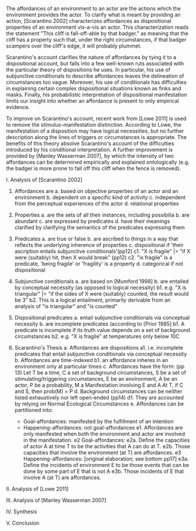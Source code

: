 The affordances of an environment to an actor are the actions which the environment provides the actor.  To clarify what is meant by providing an action, [Scarantino 2002] characterizes affordances as dispositional properties of an environment vis-a-vis an actor.  This characterization reads the statement
    "This cliff is fall-off-able by that badger."
as meaning that the cliff has a property such that, under the right circumstances, if that badger scampers over the cliff's edge, it will probably plummet. 

Scarantino's account clarifies the nature of affordances by tying it to a dispositional account, but falls into a few well-known ruts associated with the particular theory of dispositions he uses.  In particular, his use of subjunctive conditionals to describe affordances leaves the delineation of circumstances too vague.  Moreover, his use of conditionals has difficulties in explaining certain complex dispositional situations known as finks and masks.  Finally, his probabilistic interpretation of dispositional manifestation limits our insight into whether an affordance is present to only empirical evidence.  

To improve on Scarantino's account, recent work from [Lowe 2011] is used to remove the stimulus-manifestation distinction.  According to Lowe, the manifestation of a disposition may have logical necessities, but no further description along the lines of triggers or circumstances is appropriate.  The benefits of this theory absolve Scarantino's account of the difficulties introduced by his conditional interpretation.  A further improvement is provided by [Manley Wasserman 2007], by which the intensity of two affordances can be determined empirically and explained ontologically (e.g. the badger is more prone to fall off this cliff when the fence is removed).

I. Analysis of [Scarantino 2002]
1. Affordances are
  a. based on objective properties of an actor and an environment
  b. dependent on a specific kind of activity
  c. independent from the perceptual experiences of the actor
  d. relational properties
  
2. Properties
  a. are the sets of all their instances, including possibilia
  b. are abundant
  c. are expressed by predicates
  d. have their meanings clarified by clarifying the semantics of the predicates expressing them
3. Predicates 
  a. are true or false 
  b. are ascribed to things in a way that reflects the underlying inherence of properties
  c. dispositional if 'their ascription entails subjunctive conditionals'(pp12)
    c1. "X is fragile" |= "if X were (suitably) hit, then X would break" (pp12)
    c2. "is fragile" is a predicate, 'being fragile' or 'fragility' is a property
  d. categorical if not dispositional
4. Subjunctive conditionals
  a. are based on [Mumford 1998]
  b. are entailed by conceptual necessity (as opposed to logical necessity)
    b1. e.g. "X is triangular" |= "if the sides of X were (suitably) counted, the result would be 3"
    b2.  This is a logical entailment, primarily derivable from an analysis of "is triangular" and "is counted"
5. Dispositional predicates
  a. entail subjunctive conditionals via conceptual necessity
  b. are incomplete predicates (according to [Prior 1985]
    b1. A predicate is incomplete if its truth value depends on a set of background circumstances
    b2. e.g. "X is fragile" at temperatures only below 10C
6. Scarantino's Thesis
  a. Affordances are dispositions
    a1. i.e. incomplete predicates that entail subjunctive conditionals via conceptual necessity
  b. Affordances are time-indexed
    b1. an affordance inheres in an environment only at particular times
  c. Affordances have the form: (pp 13)
     Let T be a time, 
         C a set of background circumstances, 
         S be a set of stimulating/triggering circumstances,
         E be an environment,
         A be an actor,
         P be a probability,
         M a Manifestation involving E and A
     At T, if C and S, then prob(M) = P
  d. Background circumstances can be neither listed exhaustively nor left open-ended (pp14)
    d1. They are accounted by relying on Normal Ecological Circumstances
  e. Affordances can be partitioned into:
     - Goal-affordances: manifested by the fulfillment of an intention
     - Happening-affordances: not goal-affordances
    e1. Affordances are only manifested when both the environment and actor are involved in the manifestation.
    e2 Goal-affordances:
      e2a. Define the capacities of actor A at time T to be the activities that A can do at T.
      e2b. Those capacities that involve the environment (at T) are affordances.
    e3 Happening-affordances: [original elaboration; see bottom pp17]
      e3a. Define the incidents of environment E to be those events that can be done by some part of E that is not A
      e3b. Those incidents of E that involve A (at T) are affordances. 

II. Analysis of [Lowe 2011]

III. Analysis of [Manley Wasserman 2007]

IV. Synthesis

V. Conclusion
